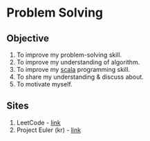 # Problem Solving

## Objective

1. To improve my problem-solving skill.
2. To improve my understanding of algorithm.
3. To improve my [scala](https://www.scala-lang.org/) programming skill.
4. To share my understanding & discuss about.
5. To motivate myself.

## Sites

1. LeetCode - [link](https://leetcode.com/problemset/all/)
2. Project Euler (kr) - [link](http://projecteuler.kr)
